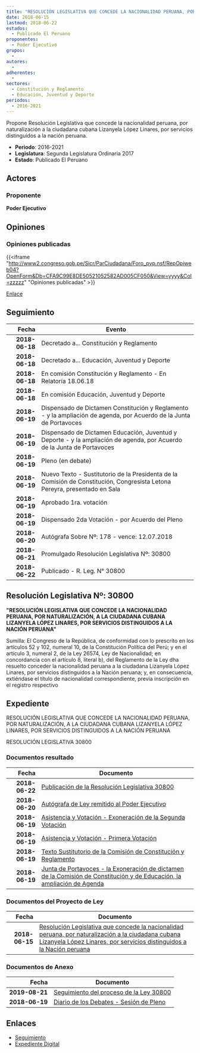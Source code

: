 ```yaml
---
title: "RESOLUCIÓN LEGISLATIVA QUE CONCEDE LA NACIONALIDAD PERUANA, POR NATURALIZACIÓN A LA CIUDADANA CUBANA LIZANYELA LÓPEZ LINARES"
date: 2018-06-15
lastmod: 2018-06-22
estados: 
  - Publicado El Peruano
proponentes: 
  - Poder Ejecutivo
grupos: 
  - 
autores: 
  - 
adherentes: 
  - 
sectores: 
  - Constitución y Reglamento
  - Educación, Juventud y Deporte
periodos: 
  - 2016-2021
---
```


Propone Resolución Legislativa que concede la nacionalidad peruana, por naturalización a la ciudadana cubana Lizanyela López Linares, por servicios distinguidos a la nación peruana.

- **Periodo**: 2016-2021
- **Legislatura**: Segunda Legislatura Ordinaria 2017
- **Estado**: Publicado El Peruano

## Actores

### Proponente

**Poder Ejecutivo**


## Opiniones

### Opiniones publicadas

{{<iframe "http://www2.congreso.gob.pe/Sicr/ParCiudadana/Foro_pvp.nsf/RepOpiweb04?OpenForm&Db=CFA9C99E8DE50521052582AD005CF050&View=yyyy&Col=zzzzz" "Opiniones publicadas" >}}

[Enlace](http://www2.congreso.gob.pe/Sicr/ParCiudadana/Foro_pvp.nsf/RepOpiweb04?OpenForm&Db=CFA9C99E8DE50521052582AD005CF050&View=yyyy&Col=zzzzz)

## Seguimiento

| Fecha | Evento |
|------:|--------|
| **2018-06-18** | Decretado a... Constitución y Reglamento|
| **2018-06-18** | Decretado a... Educación, Juventud y Deporte|
| **2018-06-18** | En comisión Constitución y Reglamento - En Relatoría 18.06.18|
| **2018-06-18** | En comisión Educación, Juventud y Deporte|
| **2018-06-19** | Dispensado de Dictamen Constitución y Reglamento - y la ampliación de agenda, por Acuerdo de la Junta de Portavoces|
| **2018-06-19** | Dispensado de Dictamen Educación, Juventud y Deporte - y la ampliación de agenda, por Acuerdo de la Junta de Portavoces|
| **2018-06-19** | Pleno (en debate)|
| **2018-06-19** | Nuevo Texto - Sustitutorio de la Presidenta de la Comisión de Constitución, Congresista Letona Pereyra, presentado en Sala|
| **2018-06-19** | Aprobado 1ra. votación|
| **2018-06-19** | Dispensado 2da Votación - por Acuerdo del Pleno|
| **2018-06-20** | Autógrafa Sobre Nº: 178 - vence: 12.07.2018|
| **2018-06-21** | Promulgado Resolución Legislativa Nº: 30800|
| **2018-06-22** | Publicado - R. Leg. N° 30800|

## Resolución Legislativa Nº: 30800

**"RESOLUCIÓN LEGISLATIVA QUE CONCEDE LA NACIONALIDAD PERUANA, POR NATURALIZACIÓN, A LA CIUDADANA CUBANA LIZANYELA LÓPEZ LINARES, POR SERVICIOS DISTINGUIDOS A LA NACIÓN PERUANA"**

Sumilla: El Congreso de la República, de conformidad con lo prescrito en los artículos 52 y 102, numeral 10, de la Constitución Política del Perú; y en el artículo 3, numeral 2, de la Ley 26574, Ley de Nacionalidad; en concordancia con el artículo 8, literal b), del Reglamento de la Ley dha resuelto conceder la nacionalidad peruana a la ciudadana Lizanyela López Linares, por servicios distinguidos a la Nación peruana; y, en consecuencia, extiéndase el título de nacionalidad correspondiente, previa inscripción en el registro respectivo


## Expediente

RESOLUCIÓN LEGISLATIVA QUE CONCEDE LA NACIONALIDAD PERUANA, POR NATURALIZACIÓN, A LA CIUDADANA CUBANA LIZANYELA LÓPEZ LINARES, POR SERVICIOS DISTINGUIDOS A LA NACIÓN PERUANA

RESOLUCIÓN LEGISLATIVA 30800


### Documentos resultado

| Fecha | Documento |
|------:|--------|
| **2018-06-22** | [Publicación de la Resolución Legislativa 30800](http://www.leyes.congreso.gob.pe/Documentos/2016_2021/ADLP/Normas_Legales/30800-RLG.pdf) |
| **2018-06-20** | [Autógrafa de Ley remitido al Poder Ejecutivo](http://www.leyes.congreso.gob.pe/Documentos/2016_2021/ADLP/Texto_Aprobado/AU0303220180620.PDF) |
| **2018-06-19** | [Asistencia y Votación - Exoneración de la Segunda Votación](http://www.leyes.congreso.gob.pe/Documentos/2016_2021/Asistencia_y_Votacion/Proyectos_de_Ley/Exoneracion_de_Segunda_Votacion/ESV0303220180619.pdf) |
| **2018-06-19** | [Asistencia y Votación - Primera Votación](http://www.leyes.congreso.gob.pe/Documentos/2016_2021/Asistencia_y_Votacion/Proyectos_de_Ley/AV0303220180619.pdf) |
| **2018-06-19** | [Texto Sustitutorio de la Comisión de Constitución y Reglamento](http://www.leyes.congreso.gob.pe/Documentos/2016_2021/Texto_Sustitutorio/Proyectos_de_Ley/TS0303220180619.PDF) |
| **2018-06-19** | [Junta de Portavoces - la Exoneración de dictamen de la Comisión de Constitución y de Educación, la ampliación de Agenda](http://www.leyes.congreso.gob.pe/Documentos/2016_2021/Acuerdos/Junta_Portavoces/AJP0303220180619.pdf) |

### Documentos del Proyecto de Ley

| Fecha | Documento |
|------:|--------|
| **2018-06-15** | [Resolución Legislativa que concede la nacionalidad peruana, por naturalización a la ciudadana cubana Lizanyela López Linares, por servicios distinguidos a la Nación peruana](http://www.leyes.congreso.gob.pe/Documentos/2016_2021/Proyectos_de_Ley_y_de_Resoluciones_Legislativas/PL0303220180615.pdf) |

### Documentos de Anexo

| Fecha | Documento |
|------:|--------|
| **2019-08-21** | [Seguimiento del proceso de la Ley 30800](http://www.leyes.congreso.gob.pe/Documentos/2016_2021/Seguimiento_de_Proyectos_de_Ley/03032PL20190821.pdf) |
| **2018-06-19** | [Diario de los Debates - Sesión de Pleno](http://www.leyes.congreso.gob.pe/Documentos/2016_2021/ADLP/Diario_Debates/30800-TDD.pdf) |

## Enlaces 

- [Seguimiento](http://www2.congreso.gob.pehttp://www2.congreso.gob.pe/Sicr/TraDocEstProc/CLProLey2016.nsf/f7fff46988ca05b1052578e100829cc7/9968485e402dfbfa052582ad005752fa?OpenDocument)
- [Expediente Digital](http://www2.congreso.gob.pehttp://www2.congreso.gob.pe/Sicr/TraDocEstProc/CLProLey2016.nsf/f7fff46988ca05b1052578e100829cc7/9968485e402dfbfa052582ad005752fa?OpenDocument&Click=05257FB7005EB655.eb71d0cf91d8294e05256cdf006b5706/$Body/0.1C6C)
